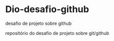 # Dio-desafio-github
desafio de projeto sobre github

repositório do desafio de projeto sobre git/github
